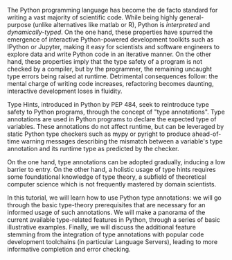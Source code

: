 The Python programming language has become the de facto standard for writing a vast majority of scientific code. While being highly general-purpose (unlike alternatives like matlab or R), Python is *interpreted* and *dynamically-typed*. On the one hand, these properties have spurred the emergence of interactive Python-powered development toolkits such as IPython or Jupyter, making it easy for scientists and software engineers to explore data and write Python code in an iterative manner. On the other hand, these properties imply that the type safety of a program is not checked by a compiler, but by the programmer, the remaining uncaught type errors being raised at runtime. Detrimental consequences follow: the mental charge of writing code increases, refactoring becomes daunting, interactive development loses in fluidity.


Type Hints, introduced in Python by PEP 484, seek to reintroduce type safety to Python programs, through the concept of "type annotations". Type annotations are used in Python programs to declare the expected type of variables. These annotations do not affect runtime, but can be leveraged by static Python type checkers such as mypy or pyright to produce ahead-of-time warning messages describing the mismatch between a variable's type annotation and its runtime type as predicted by the checker.


On the one hand, type annotations can be adopted gradually, inducing a low barrier to entry. On the other hand, a holistic usage of type hints requires some foundational knowledge of type theory, a subfield of theoretical computer science which is not frequently mastered by domain scientists.

In this tutorial, we will learn how to use Python type annotations: we will go through the basic type-theory prerequisites that are necessary for an informed usage of such annotations. We will make a panorama of the current available type-related features in Python, through a series of basic illustrative examples. Finally, we will discuss the additional feature stemming from the integration of type annotations with popular code development toolchains (in particular Language Servers), leading to more informative completion and error checking. 
